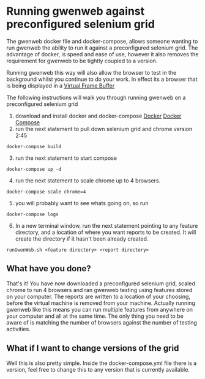 
# Running gwenweb against preconfigured selenium grid

The gwenweb docker file and docker-compose, allows someone wanting to run gwenweb the ability to run it against a preconfigured selenium grid.  The advantage of docker, is speed and ease of use, however it also removes the requirement for gwenweb to be tightly coupled to a version.  

Running gwenweb this way will also allow the browser to test in the background whilst you continue to do your work.  In effect its a browser that is being displayed in a [Virtual Frame Buffer](https://en.wikipedia.org/wiki/Xvfb)

The following instructions will walk you through running gwenweb on a preconfigured selenium grid

1. download and install docker and docker-compose [Docker](http://docs.docker.com/installation/) [Docker Compose](https://docs.docker.com/compose/install/)
2. run the next statement to pull down selenium grid and chrome version 2:45 
```
docker-compose build
```
3. run the next statement to start compose
```
docker-compose up -d
```
4. run the next statement to scale chrome up to 4 browsers.
```
docker-compose scale chrome=4
```
5. you will probably want to see whats going on, so run
```
docker-compose logs
```
6. In a new terminal window, run the next statement pointing to any feature directory, and a location of where you want reports to be created.  It will create the directory if it hasn't been already created.
```
runGwenWeb.sh <feature directory> <report directory>
```


## What have you done?
That's it! You have now downloaded a preconfigured selenium grid, scaled chrome to run 4 browsers and ran gwenweb testing using features stored on your computer.  The reports are written to a location of your choosing, before the virtual machine is removed from your machine.  Actually running gwenweb like this means you can run multiple features from anywhere on your computer and all at the same time.  The only thing you need to be aware of is matching the number of browsers against the number of testing activities.  

## What if I want to change versions of the grid
Well this is also pretty simple.  Inside the docker-compose.yml file there is a version, feel free to change this to any version that is currently available.
